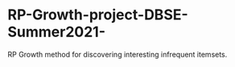 # RP-Growth-project-DBSE-Summer2021-
RP Growth method for discovering interesting infrequent itemsets.
